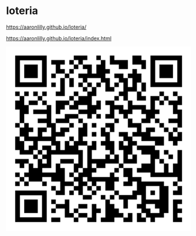 # loteria

https://aaronlilly.github.io/loteria/


https://aaronlilly.github.io/loteria/index.html

<img src="./qr-code+(85)-640w.png"></img>
